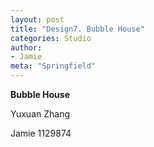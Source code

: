 ```yaml
---
layout: post
title: "Design7. Bubble House"
categories: Studio
author:
- Jamie
meta: "Springfield"
---
```

**Bubble House**

Yuxuan Zhang

Jamie
1129874
